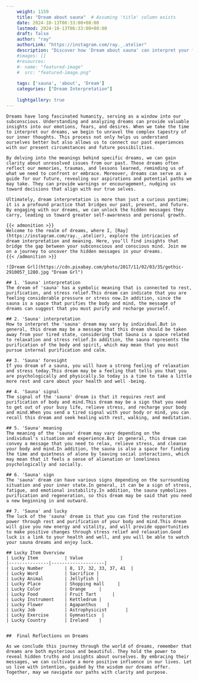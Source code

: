 ```yaml
---
    weight: 1159
    title: "Dream about sauna"  # Assuming 'title' column exists
    date: 2024-10-13T06:33:00+08:00
    lastmod: 2024-10-13T06:33:00+08:00
    draft: false
    author: "ray"
    authorLink: "https://instagram.com/ray._.atelier"
    description: "Discover how 'Dream about sauna' can interpret your future and uncover its significant meanings in your life."
    #images: []
    #resources:
    #- name: "featured-image"
    #  src: "featured-image.png"
    
    tags: ['sauna', 'about', 'Dream']
    categories: ["Dream Interpretation"]
    
    lightgallery: true
---
```

    
    Dreams have long fascinated humanity, serving as a window into our subconscious. Understanding and analyzing dreams can provide valuable insights into our emotions, fears, and desires. When we take the time to interpret our dreams, we begin to unravel the complex tapestry of our inner thoughts. This process not only helps us understand ourselves better but also allows us to connect our past experiences with our present circumstances and future possibilities.
    
    By delving into the meanings behind specific dreams, we can gain clarity about unresolved issues from our past. These dreams often reflect our memories, traumas, and lessons learned, reminding us of what we need to confront or embrace. Moreover, dreams can serve as a guide for our future, revealing our aspirations and potential paths we may take. They can provide warnings or encouragement, nudging us toward decisions that align with our true selves.
    
    Ultimately, dream interpretation is more than just a curious pastime; it is a profound practice that bridges our past, present, and future. By engaging with our dreams, we can unlock the hidden messages they carry, leading us toward greater self-awareness and personal growth.
    
    {{< admonition >}}
    Welcome to the realm of dreams, where I, [Ray](https://instagram.com/ray._.atelier), explore the intricacies of dream interpretation and meaning. Here, you’ll find insights that bridge the gap between your subconscious and conscious mind. Join me on a journey to uncover the hidden messages in your dreams.
    {{< /admonition >}}
    
    ![Dream Grl](https://cdn.pixabay.com/photo/2017/11/02/03/35/gothic-2910057_1280.jpg "Dream Grl")
    
    ## 1. 'Sauna' interpretation
    The dream of 'sauna' has a symbolic meaning that is connected to rest, purification, and stress relief.This dream can indicate that you are feeling considerable pressure or stress now.In addition, since the sauna is a space that purifies the body and mind, the message of dreams can suggest that you must purify and recharge yourself.
    
    ## 2. 'Sauna' interpretation
    How to interpret the 'sauna' dream may vary by individual.But in general, this dream may be a message that this dream should be taken away from your tired state, considering that Sauna is a space related to relaxation and stress relief.In addition, the sauna represents the purification of the body and spirit, which may mean that you must pursue internal purification and calm.
    
    ## 3. 'Sauna' foresight
    If you dream of a sauna, you will have a strong feeling of relaxation and stress today.This dream may be a feeling that tells you that you are psychologically and physically.So today is a time to take a little more rest and care about your health and well -being.
    
    ## 4. 'Sauna' signal
    The signal of the 'sauna' dream is that it requires rest and purification of body and mind.This dream may be a sign that you need to get out of your busy life, relieve stress, and recharge your body and mind.When you send a tired signal with your body or mind, you can recall this dream and seek healing with rest, walking, and meditation.
    
    ## 5. 'Sauna' meaning
    The meaning of the 'sauna' dream may vary depending on the individual's situation and experience.But in general, this dream can convey a message that you need to relax, relieve stress, and cleanse your body and mind.In addition, the sauna is also a space for finding the time and quietness of alone by leaving social interactions, which may mean that it feels a sense of alienation or loneliness psychologically and socially.
    
    ## 6. 'Sauna' sign
    The 'sauna' dream can have various signs depending on the surrounding situation and your inner state.In general, it can be a sign of stress, fatigue, and emotional instability.In addition, the sauna symbolizes purification and regeneration, so this dream may be said that you need a new beginning in and outward.
    
    ## 7. 'Sauna' and lucky
    The luck of the 'sauna' dream is that you can find the restoration power through rest and purification of your body and mind.This dream will give you new energy and vitality, and will provide opportunities to make positive changes through stress relief and relaxation.Good luck is a link to your health and well, and you will be able to watch your sauna dreams and enjoy luck.
    
    ## Lucky Item Overview
    | Lucky Item          | Value              |
    |---------------|--------------------|
    | Lucky Number        | 8, 17, 32, 33, 37, 41  |
    | Lucky Word          | Sacrifice |
    | Lucky Animal        | Jellyfish |
    | Lucky Place         | Shopping mall     |
    | Lucky Color         | Orange     |
    | Lucky Food          | Fruit Tart      |
    | Lucky Instrument    | Kettledrum |
    | Lucky Flower        | Agapanthus    |
    | Lucky Job           | Astrophysicist       |
    | Lucky Exercise      | Gymnastics  |
    | Lucky Country       | Ireland    |
    
    
    ##  Final Reflections on Dreams
    
    As we conclude this journey through the world of dreams, remember that dreams are both mysterious and beautiful. They hold the power to reveal hidden truths and insights about ourselves. By embracing their messages, we can cultivate a more positive influence in our lives. Let us live with intention, guided by the wisdom our dreams offer. Together, may we navigate our paths with clarity and purpose.
    